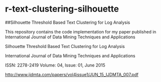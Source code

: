 # r-text-clustering-silhouette
##Silhouette Threshold Based Text Clustering for Log Analysis


This repository contains the code implementation for my paper published in International Journal of Data Mining Techniques and Applications 

Silhouette Threshold Based Text Clustering for Log Analysis

International Journal of Data Mining Techniques and Applications

ISSN: 2278-2419  Volume: 04, Issue: 01, June 2015

http://www.ijdmta.com/papers/vol4issue1/JUN_15_IJDMTA_007.pdf